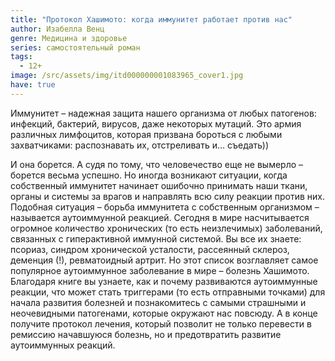 ```yaml
---
title: "Протокол Хашимото: когда иммунитет работает против нас"
author: Изабелла Венц
genre: Медицина и здоровье
series: самостоятельный роман
tags:
  - 12+
image: /src/assets/img/itd000000001083965_cover1.jpg
have: true
---
```

Иммунитет – надежная защита нашего организма от любых патогенов: инфекций, бактерий, вирусов, даже некоторых мутаций. Это армия различных лимфоцитов, которая призвана бороться с любыми захватчиками: распознавать их, отстреливать и… съедать))

И она борется. А судя по тому, что человечество еще не вымерло – борется весьма успешно. Но иногда возникают ситуации, когда собственный иммунитет начинает ошибочно принимать наши ткани, органы и системы за врагов и направлять всю силу реакции против них. Подобная ситуация – борьба иммунитета с собственным организмом – называется аутоиммунной реакцией. Сегодня в мире насчитывается огромное количество хронических (то есть неизлечимых) заболеваний, связанных с гиперактивной иммунной системой. Вы все их знаете: псориаз, синдром хронической усталости, рассеянный склероз, деменция (!), ревматоидный артрит. Но этот список возглавляет самое популярное аутоиммунное заболевание в мире – болезнь Хашимото. Благодаря книге вы узнаете, как и почему развиваются аутоиммунные реакции, что может стать триггерами (то есть отправными точками) для начала развития болезней и познакомитесь с самыми страшными и неочевидными патогенами, которые окружают нас повсюду. А в конце получите протокол лечения, который позволит не только перевести в ремиссию начавшуюся болезнь, но и предотвратить развитие аутоиммунных реакций.
